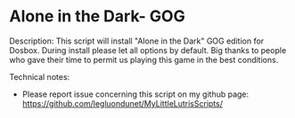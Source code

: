 # Alone in the Dark- GOG

Description:
This script will install "Alone in the Dark" GOG edition for Dosbox.
During install please let all options by default.
Big thanks to people who gave their time to permit us playing this game in the best conditions.

Technical notes:
- Please report issue concerning this script on my github page:
https://github.com/legluondunet/MyLittleLutrisScripts/
